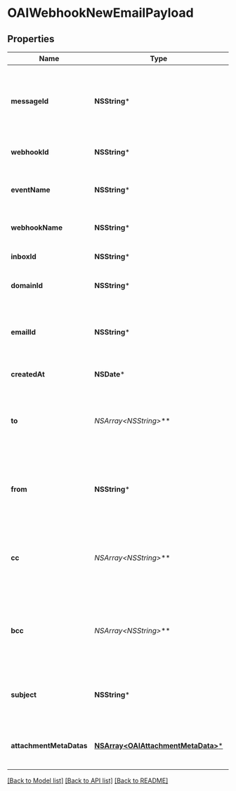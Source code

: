 # OAIWebhookNewEmailPayload

## Properties
Name | Type | Description | Notes
------------ | ------------- | ------------- | -------------
**messageId** | **NSString*** | Idempotent message ID. Store this ID locally or in a database to prevent message duplication. | 
**webhookId** | **NSString*** | ID of webhook entity being triggered | 
**eventName** | **NSString*** | Name of the event type webhook is being triggered for. | 
**webhookName** | **NSString*** | Name of the webhook being triggered | [optional] 
**inboxId** | **NSString*** | Id of the inbox that received an email | 
**domainId** | **NSString*** | Id of the domain that received an email | [optional] 
**emailId** | **NSString*** | ID of the email that was received. Use this ID for fetching the email with the &#x60;EmailController&#x60;. | 
**createdAt** | **NSDate*** | Date time of event creation | 
**to** | **NSArray&lt;NSString*&gt;*** | List of &#x60;To&#x60; recipient email addresses that the email was addressed to. See recipients object for names. | 
**from** | **NSString*** | Who the email was sent from. An email address - see fromName for the sender name. | 
**cc** | **NSArray&lt;NSString*&gt;*** | List of &#x60;CC&#x60; recipients email addresses that the email was addressed to. See recipients object for names. | 
**bcc** | **NSArray&lt;NSString*&gt;*** | List of &#x60;BCC&#x60; recipients email addresses that the email was addressed to. See recipients object for names. | 
**subject** | **NSString*** | The subject line of the email message as specified by SMTP subject header | [optional] 
**attachmentMetaDatas** | [**NSArray&lt;OAIAttachmentMetaData&gt;***](OAIAttachmentMetaData) | List of attachment meta data objects if attachments present | 

[[Back to Model list]](../README#documentation-for-models) [[Back to API list]](../README#documentation-for-api-endpoints) [[Back to README]](../README)


